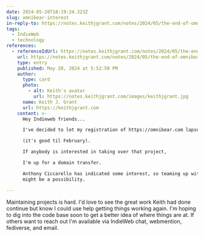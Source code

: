 ```yaml
---
date: 2024-05-20T18:19:24.323Z
slug: omnibear-interest
in-reply-to: https://notes.keithjgrant.com/notes/2024/05/the-end-of-omnibear/
tags:
  - IndieWeb
  - technology
references:
  - referenceIdUrl: https://notes.keithjgrant.com/notes/2024/05/the-end-of-omnibear/
    url: https://notes.keithjgrant.com/notes/2024/05/the-end-of-omnibear/
    type: entry
    published: May 20, 2024 at 5:52:50 PM
    author:
      type: card
      photo:
        - alt: Keith's avatar
          url: https://notes.keithjgrant.com/images/keithjgrant.jpg
      name: Keith J. Grant
      url: https://keithjgrant.com
    content: >-
      Hey Indieweb friends...

      I've decided to let my registration of https://omnibear.com lapse

      (it's good til February).

      If anybody is interested in taking over that project,

      I'm up for a domain transfer.

      Anthony Ciccarello has indicated some interest, so teaming up with him
      might be a possibility.

---
```


Maintaining projects is hard. I'd love to see the great work Keith had done continue but know I could use help getting things working again. I'm hoping to dig into the code base soon to get a better idea of where things are at. If others want to reach out I'm available via IndieWeb chat, webmention, fediverse, and email.

